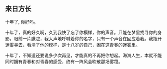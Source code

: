 ## 来日方长

十年了, 你好吗。  

十年了，真的好久啊，久到我快了忘了你模样，你的声音。只能在梦里找寻你的身影，眼前一片朦胧，我大声地呼喊着你的名字，只有一个声音在回应着我。我拨开迷雾寻去，看清了他的模样，是十八岁的自己，困在这青春的迷雾里。

十年了，不知道还要说多少次再见，才能真的不再把你想起。海海人生，本就不能同时拥有青春和对青春的感受，终有一阵风会吹散那场雾霭。

